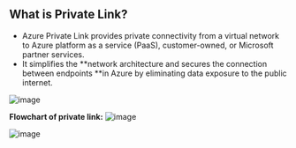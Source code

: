 ## What is Private Link?
- Azure Private Link provides private connectivity from a virtual network to Azure platform as a service (PaaS), customer-owned, or Microsoft 
  partner services. 
- It simplifies the **network architecture and secures the connection between endpoints **in Azure by eliminating data exposure to the public internet.

![image](https://user-images.githubusercontent.com/91359308/175475825-5b4f199a-4243-4e05-b6c0-329c7610d9ce.png)

**Flowchart of private link:**
![image](https://user-images.githubusercontent.com/91359308/175475702-91286155-f90e-4a08-82cd-3777f0f98bbf.png)

![image](https://user-images.githubusercontent.com/91359308/175475585-d7fb33bb-882b-4c42-9d22-bbc6d2ccfe44.png)
